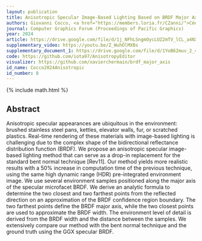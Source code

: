 ```yaml
---
layout: publication
title: Anisotropic Specular Image-Based Lighting Based on BRDF Major Axis Sampling
authors: Giovanni Cocco, <a href="https://members.loria.fr/CZanni/">Cédric Zanni</a>, and <b>Xavier Chermain</b>
journal: Computer Graphics Forum (Proceedings of Pacific Graphics)
year: 2024
article: https://drive.google.com/file/d/1j_NFhLSngmOycLUZ2mTV_lCL_a4NXBTb/view?usp=sharing
supplementary_video: https://youtu.be/Z_WuhOlMXBs
supplementary_document_1: https://drive.google.com/file/d/1YoB62muv_2_43qRE79NEw0AQMOWxNWTv/view?usp=sharing
code: https://github.com/iota97/AnisotropyEditor
visualizer: https://github.com/xavierchermain/brdf_major_axis
id_name: Cocco2024Anisotropic
id_number: 8
---
```

{% include math.html %}

## Abstract

Anisotropic specular appearances are ubiquitous in the environment: brushed
stainless steel pans, kettles, elevator walls, fur, or scratched plastics.
Real-time rendering of these materials with image-based lighting is challenging
due to the complex shape of the bidirectional reflectance distribution function
(BRDF). We propose an anisotropic specular image-based lighting method that can
serve as a drop-in replacement for the standard bent normal technique [Rev11].
Our method yields more realistic results with a 50% increase in computation
time of the previous technique, using the same high dynamic range (HDR)
pre-integrated environment image. We use several environment samples positioned
along the major axis of the specular microfacet BRDF. We derive an analytic
formula to determine the two closest and two farthest points from the reflected
direction on an approximation of the BRDF confidence region boundary. The two
farthest points define the BRDF major axis, while the two closest points are
used to approximate the BRDF width. The environment level of detail is derived
from the BRDF width and the distance between the samples. We extensively
compare our method with the bent normal technique and the ground truth using
the GGX specular BRDF.
